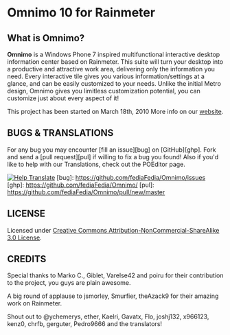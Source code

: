 Omnimo 10 for Rainmeter
=======================

What is Omnimo?
---------------

**Omnimo** is a Windows Phone 7 inspired multifunctional interactive desktop information center based on Rainmeter. This suite will turn your desktop into a productive and attractive work area, delivering only the information you need. Every interactive tile gives you various information/settings at a glance, and can be easily customized to your needs. Unlike the initial Metro design, Omnimo gives you limitless customization potential, you can customize just about every aspect of it!

This project has been started on March 18th, 2010
More info on our [website][web].

[web]: http://omnimo.info/

BUGS & TRANSLATIONS
----
For any bug you may encounter [fill an issue][bug] on [GitHub][ghp]. Fork and send a [pull request][pul] if willing to fix a bug you found! Also if you'd like to help with our Translations, check out the POEditor page.

[![Help Translate](https://img.shields.io/badge/translate-poeditor-brightgreen.svg)](https://poeditor.com/join/project/upp0dfbsjj)
[bug]: https://github.com/fediaFedia/Omnimo/issues
[ghp]: https://github.com/fediaFedia/Omnimo/
[pul]: https://github.com/fediaFedia/Omnimo/pull/new/master

LICENSE
-------
Licensed under [Creative Commons Attribution-NonCommercial-ShareAlike 3.0 License][lic].

[lic]: http://creativecommons.org/licenses/by-nc-sa/3.0/

CREDITS
------
Special thanks to Marko C., Giblet, Varelse42 and poiru for their contribution to the project, you guys are plain awesome.

A big round of applause to jsmorley, Smurfier, theAzack9 for their amazing work on Rainmeter.

Shout out to @ychemerys, ether, Kaelri, Gavatx, Flo, joshj132, x966123, kenz0, chrfb, gerguter, Pedro9666 and the translators! 
